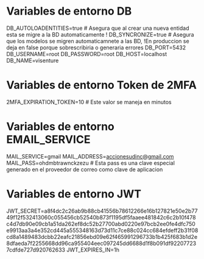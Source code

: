 # Variables de entorno DB
DB_AUTOLOADENTITIES=true # Asegura que al crear una nueva entidad esta se migre a la BD automaticamente !
DB_SYNCRONIZE=true # Asegura que los modelos se migren automaticamnete a las BD, !En produccion se deja en false porque sobrescribiria o generaria errores
DB_PORT=5432
DB_USERNAME=root
DB_PASSWORD=root
DB_HOST=localhost
DB_NAME=visenture


# Variables de entorno Token de 2MFA
2MFA_EXPIRATION_TOKEN=10  # Este valor se maneja en minutos 

# Variables de entorno EMAIL_SERVICE 
MAIL_SERVICE=gmail
MAIL_ADDRESS=accionesudinc@gmail.com
MAIL_PASS=ohdmbtrawnckzezu     # Esta pass es una clave especial generado en el proveedor de correo como clave de aplicacion 


# Variables de entorno JWT
JWT_SECRET=a8f4dc2c26ab9b88cb41556b78612266e16b127821e50e2b7749f12f532413060c055456cb52540b873f1195df5faaee481842c6c2b10f478c4d7db90e09cb1a51da262ef8dc52b27700abd0220e97bcb2ee0fe4dfc750e9913aa3a4e352cd445a555348163d73d11c7ce88c024cc684efdeff2b31f08cd8a1489483dcbb22eafc21856ebd09e62f465991296733b1b425f683b1d2e8dfaeda7f2255668dd96ca955404eec097245dd6688d1f8b091df922077237cdfde727d920762633
JWT_EXPIRES_IN=1h
